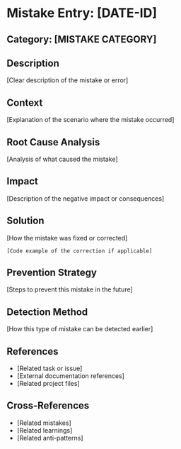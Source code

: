 # Mistake Entry: [DATE-ID]

## Category: [MISTAKE CATEGORY]

## Description
[Clear description of the mistake or error]

## Context
[Explanation of the scenario where the mistake occurred]

## Root Cause Analysis
[Analysis of what caused the mistake]

## Impact
[Description of the negative impact or consequences]

## Solution
[How the mistake was fixed or corrected]

```
[Code example of the correction if applicable]
```

## Prevention Strategy
[Steps to prevent this mistake in the future]

## Detection Method
[How this type of mistake can be detected earlier]

## References
- [Related task or issue]
- [External documentation references]
- [Related project files]

## Cross-References
- [Related mistakes]
- [Related learnings]
- [Related anti-patterns]
